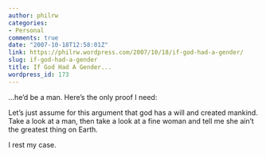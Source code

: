 ```yaml
---
author: philrw
categories:
- Personal
comments: true
date: "2007-10-18T12:58:01Z"
link: https://philrw.wordpress.com/2007/10/18/if-god-had-a-gender/
slug: if-god-had-a-gender
title: If God Had A Gender...
wordpress_id: 173
---
```


...he’d be a man. Here’s the only proof I need:

Let’s just assume for this argument that god has a will and created mankind. Take a look at a man, then take a look at a fine woman and tell me she ain’t the greatest thing on Earth.

I rest my case.